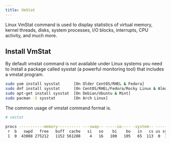 ```yaml
---
title: VmStat
---
```

<script type="text/javascript">(function(w,s){var e=document.createElement("script");e.type="text/javascript";e.async=true;e.src="https://cdn.pagesense.io/js/webally/f2527eebee974243853bcd47b32631f4.js";var x=document.getElementsByTagName("script")[0];x.parentNode.insertBefore(e,x);})(window,"script");</script>

Linux VmStat command is used to display statistics of virtual memory, kernel threads, disks, system processes, I/O blocks, interrupts, CPU activity, and much more.

## Install VmStat

By default vmstat command is not available under Linux systems you need to install a package called sysstat (a powerful monitoring tool) that includes a vmstat program.

```sh
sudo yum install sysstat      [On Older CentOS/RHEL & Fedora]
sudo dnf install sysstat      [On CentOS/RHEL/Fedora/Rocky Linux & AlmaLinux]
sudo apt-get install sysstat  [On Debian/Ubuntu & Mint]
sudo pacman -S sysstat        [On Arch Linux]
```

The common usage of vmstat command format is.

```sh
# vmstat

procs -----------memory---------- ---swap-- -----io---- -system-- ------cpu-----
 r  b   swpd   free   buff  cache   si   so    bi    bo   in   cs us sy id wa st
 1  0  43008 275212   1152 561208    4   16   100   105   65  113  0  1 96  3  0
```
